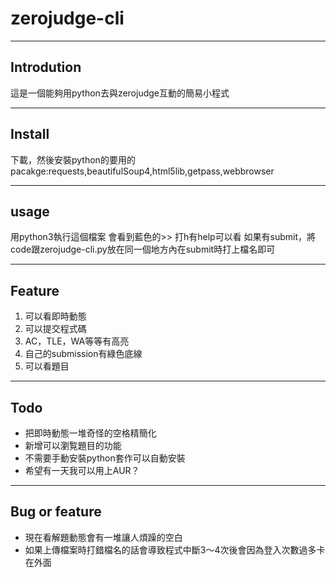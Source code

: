 # zerojudge-cli
___

## Introdution
這是一個能夠用python去與zerojudge互動的簡易小程式 

___ 

## Install
下載，然後安裝python的要用的pacakge:requests,beautifulSoup4,html5lib,getpass,webbrowser

____

## usage
用python3執行這個檔案
會看到藍色的>>
打h有help可以看
如果有submit，將code跟zerojudge-cli.py放在同一個地方內在submit時打上檔名即可
___
## Feature
1. 可以看即時動態
2. 可以提交程式碼
3. AC，TLE，WA等等有高亮
4. 自己的submission有綠色底線
5. 可以看題目
____

## Todo 
- 把即時動態一堆奇怪的空格精簡化 
- 新增可以瀏覧題目的功能 
- 不需要手動安裝python套作可以自動安裝
- 希望有一天我可以用上AUR？

____

## Bug or feature
- 現在看解題動態會有一堆讓人煩躁的空白
- 如果上傳檔案時打錯檔名的話會導致程式中斷3～4次後會因為登入次數過多卡在外面
